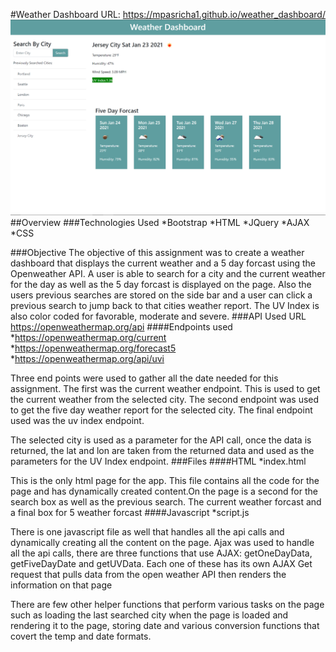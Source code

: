#Weather Dashboard 
URL: https://mpasricha1.github.io/weather_dashboard/
![dashboard](/assets/images/dashboard.png)
##Overview
###Technologies Used 
 *Bootstrap
 *HTML 
 *JQuery
 *AJAX
 *CSS

###Objective
The objective of this assignment was to create a weather dashboard that displays the current weather and a 5 day forcast using the Openweather API. A user is able to search for a city 
and the current weather for the day as well as the 5 day forcast is displayed on the page. Also the users previous searches are stored on the side bar and a user can click a previous search
to jump back to that cities weather report. The UV Index is also color coded for favorable, moderate and severe. 
###API Used
URL https://openweathermap.org/api
####Endpoints used
 *https://openweathermap.org/current
 *https://openweathermap.org/forecast5
 *https://openweathermap.org/api/uvi

Three end points were used to gather all the date needed for this assignment. The first was the current weather endpoint. This is used to get the current weather from the selected city.
The second endpoint was used to get the five day weather report for the selected city. The final endpoint used was the uv index endpoint.

The selected city is used as a parameter for the API call, once the data is returned, the lat and lon are taken from the returned data and used as the parameters for the UV Index endpoint.
###Files
####HTML 
 *index.html

This is the only html page for the app. This file contains all the code for the page and has dynamically created content.On the page is a second for the search box as well as the 
previous search. The current weather forcast and a final box for 5 weather forcast
####Javascript 
 *script.js

There is one javascript file as well that handles all the api calls and dynamically creating all the content on the page. Ajax was used to handle all the api calls, there are three functions 
that use AJAX: getOneDayData, getFiveDayDate and getUVData. Each one of these has its own AJAX Get request that pulls data from the open weather API then renders the information on that page

There are few other helper functions that perform various tasks on the page such as loading the last searched city when the page is loaded and rendering it to the page, storing date and various 
conversion functions that covert the temp and date formats.




